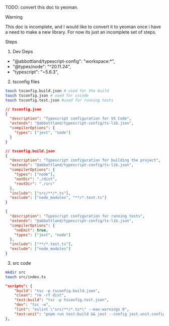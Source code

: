 TODO: convert this doc to yeoman.

> [!WARNING]
> This doc is incomplete, and I would like to convert it to yeoman once i have a need to make a new library. For now its just an incomplete set of steps.

Steps

1. Dev Deps

- "@abbottland/typescript-config": "workspace:\*",
- "@types/node": "^20.11.24",
- "typescript": "~5.6.3",

2. tsconfig files

```sh
touch tsconfig.build.json # used for the build
touch tsconfig.json # used for vscode
touch tsconfig.test.json #used for running tests
```

```json
// tsconfig.json
{
  "description": "Typescript configuration for VS Code",
  "extends": "@abbottland/typescript-config/ts-lib.json",
  "compilerOptions": {
    "types": ["jest", "node"]
  }
}
```

```json
// tsconfig.build.json
{
  "description": "Typescript configuration for building the project",
  "extends": "@abbottland/typescript-config/ts-lib.json",
  "compilerOptions": {
    "types": ["node"],
    "outDir": "./dist",
    "rootDir": "./src"
  },
  "include": ["src/**/*.ts"],
  "exclude": ["node_modules", "**/*.test.ts"]
}
```

```json
{
  "description": "Typescript configuration for running tests",
  "extends": "@abbottland/typescript-config/ts-lib.json",
  "compilerOptions": {
    "noEmit": true,
    "types": ["jest", "node"]
  },
  "include": ["**/*.test.ts"],
  "exclude": ["node_modules"]
}
```

3. src code

```sh
mkdir src
touch src/index.ts
```

```json
"scripts": {
    "build": "tsc -p tsconfig.build.json",
    "clean": "rm -rf dist",
    "test:build": "tsc -p tsconfig.test.json",
    "dev": "tsc -w",
    "lint": "eslint \"src/**/*.ts*\" --max-warnings 0",
    "test:unit": "pnpm run test:build && jest --config jest.unit.config.js"
},
```
